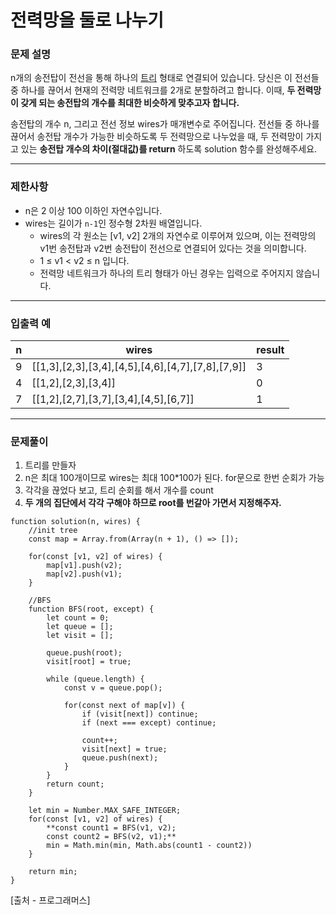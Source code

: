 # 전력망을 둘로 나누기

### **문제 설명**

n개의 송전탑이 전선을 통해 하나의 [트리](https://en.wikipedia.org/wiki/Tree_(data_structure)) 형태로 연결되어 있습니다. 당신은 이 전선들 중 하나를 끊어서 현재의 전력망 네트워크를 2개로 분할하려고 합니다. 이때, **두 전력망이 갖게 되는 송전탑의 개수를 최대한 비슷하게 맞추고자 합니다.**

송전탑의 개수 n, 그리고 전선 정보 wires가 매개변수로 주어집니다. 전선들 중 하나를 끊어서 송전탑 개수가 가능한 비슷하도록 두 전력망으로 나누었을 때, 두 전력망이 가지고 있는 **송전탑 개수의 차이(절대값)를 return** 하도록 solution 함수를 완성해주세요.

---

### 제한사항

- n은 2 이상 100 이하인 자연수입니다.
- wires는 길이가 `n-1`인 정수형 2차원 배열입니다.
    - wires의 각 원소는 [v1, v2] 2개의 자연수로 이루어져 있으며, 이는 전력망의 v1번 송전탑과 v2번 송전탑이 전선으로 연결되어 있다는 것을 의미합니다.
    - 1 ≤ v1 < v2 ≤ n 입니다.
    - 전력망 네트워크가 하나의 트리 형태가 아닌 경우는 입력으로 주어지지 않습니다.

---

### 입출력 예

| n | wires | result |
| --- | --- | --- |
| 9 | [[1,3],[2,3],[3,4],[4,5],[4,6],[4,7],[7,8],[7,9]] | 3 |
| 4 | [[1,2],[2,3],[3,4]] | 0 |
| 7 | [[1,2],[2,7],[3,7],[3,4],[4,5],[6,7]] | 1 |

---

### 문제풀이

1. 트리를 만들자
2. n은 최대 100개이므로 wires는 최대 100*100가 된다. for문으로 한번 순회가 가능
3. 각각을 끊었다 보고, 트리 순회를 해서 개수를 count
4. **두 개의 집단에서 각각 구해야 하므로 root를 번갈아 가면서 지정해주자.**

```tsx
function solution(n, wires) {
    //init tree
    const map = Array.from(Array(n + 1), () => []);
    
    for(const [v1, v2] of wires) {
        map[v1].push(v2);
        map[v2].push(v1);
    }
    
    //BFS
    function BFS(root, except) {
        let count = 0;
        let queue = [];
        let visit = [];
        
        queue.push(root);
        visit[root] = true;
        
        while (queue.length) {
            const v = queue.pop();
            
            for(const next of map[v]) {
                if (visit[next]) continue;
                if (next === except) continue;
                
                count++;
                visit[next] = true;
                queue.push(next);
            }
        }
        return count;
    }
    
    let min = Number.MAX_SAFE_INTEGER;
    for(const [v1, v2] of wires) {
        **const count1 = BFS(v1, v2);
        const count2 = BFS(v2, v1);**
        min = Math.min(min, Math.abs(count1 - count2))
    }
    
    return min;
}
```

[출처 - 프로그래머스]
